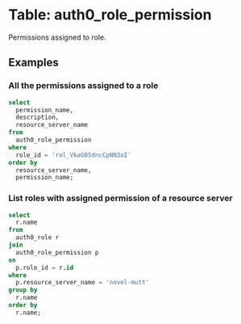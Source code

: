 # Table: auth0_role_permission

Permissions assigned to role.

## Examples

### All the permissions assigned to a role

```sql
select
  permission_name,
  description,
  resource_server_name
from
  auth0_role_permission
where
  role_id = 'rol_VkaG05dncCpNN3oI'
order by
  resource_server_name,
  permission_name;
```

### List roles with assigned permission of a resource server

```sql
select
  r.name
from
  auth0_role r
join
  auth0_role_permission p
on
  p.role_id = r.id
where
  p.resource_server_name = 'novel-mutt'
group by
  r.name
order by
  r.name;
```
